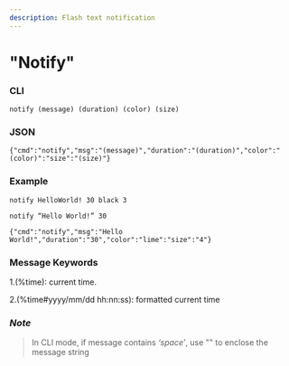 ```yaml
---
description: Flash text notification
---
```


# "Notify"

### CLI

```text
notify (message) (duration) (color) (size)
```

### JSON

```text
{"cmd":"notify","msg":"(message)","duration":"(duration)","color":"(color)":"size":"(size)"}
```

### Example

```text
notify HelloWorld! 30 black 3
```

```text
notify “Hello World!” 30
```

```text
{"cmd":"notify","msg":"Hello World!","duration":"30","color":"lime":"size":"4"}
```

### Message Keywords

1.\(%time\): current time.

2.\(%time\#yyyy/mm/dd hh:nn:ss\): formatted current time

### _Note_

> In CLI mode, if message contains _‘space’_, use "" to enclose the message string



